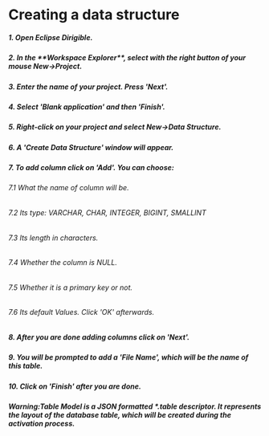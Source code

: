 <h1>Creating a data structure</h1>
<h5>1. Open Eclipse Dirigible.</h5>
<h5>2. In the **Workspace Explorer**, select with the right button of your mouse New->Project.</h5>
<h5>3. Enter the name of your project. Press 'Next'.</h5>
<h5>4. Select 'Blank application' and then 'Finish'.</h5>
<h5>5. Right-click on your project and select New->Data Structure.</h5>
<h5>6. A 'Create Data Structure' window will appear.</h5>
<h5>7. To add column click on 'Add'. You can choose:</h5>
<h6>  7.1 What the name of column will be.</h6>
<h6>  7.2 Its type: VARCHAR, CHAR, INTEGER, BIGINT, SMALLINT</h6>
<h6>  7.3 Its length in characters.</h6>
<h6>  7.4 Whether the column is NULL.</h6>
<h6>  7.5 Whether it is a primary key or not.</h6>
<h6>  7.6 Its default Values. Click 'OK' afterwards.</h6>
<h5>  8. After you are done adding columns click on 'Next'.</h5>
<h5>  9. You will be prompted to add a 'File Name', which will be the name of this table.</h5>
<h5>10. Click on 'Finish' after you are done.</h5>

<h5>Warning:Table Model is a JSON formatted *.table descriptor. It represents the layout of the database table, which will be created during the activation process.</h5>
